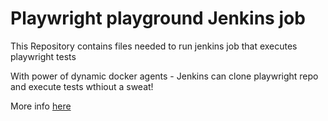 # Playwright playground Jenkins job

This Repository contains files needed to run jenkins job that executes playwright tests

With power of dynamic docker agents - Jenkins can clone playwright repo and execute tests wthiout a sweat!

More info [here](https://github.com/Tomasz64/playwright-playground)
